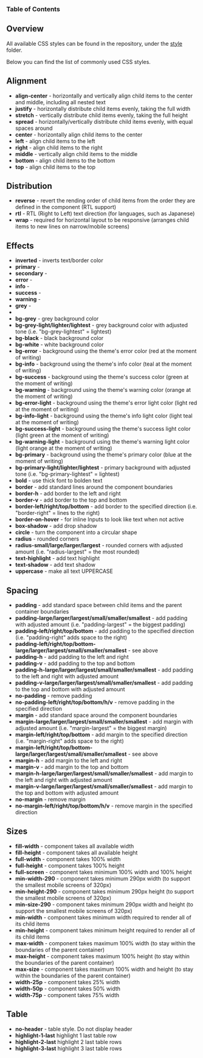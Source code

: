 ### Table of Contents

## Overview

All available CSS styles can be found in the repository, under the [style](https://github.com/eisgroup/ui-render/tree/master/repos/web/style) folder.

Below you can find the list of commonly used CSS styles.

## Alignment
- **align-center** - horizontally and vertically align child items to the center and middle, including all nested text
- **justify** - horizontally distribute child items evenly, taking the full width  
- **stretch** - vertically distribute child items evenly, taking the full height  
- **spread** - horizontally/vertically distribute child items evenly, with equal spaces around
- **center** - horizontally align child items to the center 
- **left** - align child items to the left
- **right** - align child items to the right
- **middle** - vertically align child items to the middle
- **bottom** - align child items to the bottom
- **top** - align child items to the top

## Distribution
- **reverse** - revert the rending order of child items from the order they are defined in the component (RTL support)
- **rtl** - RTL (Right to Left) text direction (for languages, such as Japanese)
- **wrap** - required for horizontal layout to be responsive (arranges child items to new lines on narrow/mobile screens)

## Effects
- **inverted** - inverts text/border color
- **primary** - 
- **secondary** -
- **error** -  
- **info** - 
- **success** - 
- **warning** - 
- **grey** - 
- 
- **bg-grey** - grey background color
- **bg-grey-light/lighter/lightest** - grey background color with adjusted tone (i.e. "bg-grey-lightest" = lightest)
- **bg-black** - black background color
- **bg-white** - white background color
- **bg-error** - background using the theme's error color (red at the moment of writing)
- **bg-info** - background using the theme's info color (teal at the moment of writing)
- **bg-success** - background using the theme's success color (green at the moment of writing)
- **bg-warning** - background using the theme's warning color (orange at the moment of writing)
- **bg-error-light** - background using the theme's error light color (light red at the moment of writing)
- **bg-info-light** - background using the theme's info light color (light teal at the moment of writing)
- **bg-success-light** - background using the theme's success light color (light green at the moment of writing)
- **bg-warning-light** - background using the theme's warning light color (light orange at the moment of writing)
- **bg-primary** - background using the theme's primary color (blue at the moment of writing)
- **bg-primary-light/lighter/lightest** - primary background with adjusted tone (i.e. "bg-primary-lightest" = lightest)
- **bold** - use thick font to bolden text
- **border** - add standard lines around the component boundaries
- **border-h** - add border to the left and right
- **border-v** - add border to the top and bottom
- **border-left/right/top/bottom** - add border to the specified direction (i.e. "border-right" = lines to the right)
- **border-on-hover** - for inline Inputs to look like text when not active
- **box-shadow** - add drop shadow
- **circle** - turn the component into a circular shape
- **radius** - rounded corners
- **radius-small/large/larger/largest** - rounded corners with adjusted amount (i.e. "radius-largest" = the most rounded)
- **text-highlight** - add text highlight
- **text-shadow** - add text shadow
- **uppercase** - make all text UPPERCASE

## Spacing
- **padding** - add standard space between child items and the parent container boundaries
- **padding-large/larger/largest/small/smaller/smallest** - add padding with adjusted amount (i.e. "padding-largest" = the biggest padding)
- **padding-left/right/top/bottom** - add padding to the specified direction (i.e. "padding-right" adds space to the right)
- **padding-left/right/top/bottom-large/larger/largest/small/smaller/smallest** - see above
- **padding-h** - add padding to the left and right
- **padding-v** - add padding to the top and bottom
- **padding-h-large/larger/largest/small/smaller/smallest** - add padding to the left and right with adjusted amount
- **padding-v-large/larger/largest/small/smaller/smallest** - add padding to the top and bottom with adjusted amount
- **no-padding** - remove padding
- **no-padding-left/right/top/bottom/h/v** - remove padding in the specified direction
- **margin** - add standard space around the component boundaries
- **margin-large/larger/largest/small/smaller/smallest** - add margin with adjusted amount (i.e. "margin-largest" = the biggest margin)
- **margin-left/right/top/bottom** - add margin to the specified direction (i.e. "margin-right" adds space to the right)
- **margin-left/right/top/bottom-large/larger/largest/small/smaller/smallest** - see above
- **margin-h** - add margin to the left and right
- **margin-v** - add margin to the top and bottom
- **margin-h-large/larger/largest/small/smaller/smallest** - add margin to the left and right with adjusted amount
- **margin-v-large/larger/largest/small/smaller/smallest** - add margin to the top and bottom with adjusted amount
- **no-margin** - remove margin
- **no-margin-left/right/top/bottom/h/v** - remove margin in the specified direction

## Sizes
- **fill-width** - component takes all available width
- **fill-height** - component takes all available height
- **full-width** - component takes 100% width
- **full-height** - component takes 100% height
- **full-screen** - component takes minimum 100% width and 100% height
- **min-width-290** - component takes minimum 290px width (to support the smallest mobile screens of 320px)
- **min-height-290** - component takes minimum 290px height (to support the smallest mobile screens of 320px)
- **min-size-290** - component takes minimum 290px width and height (to support the smallest mobile screens of 320px)
- **min-width** - component takes minimum width required to render all of its child items
- **min-height** - component takes minimum height required to render all of its child items
- **max-width** - component takes maximum 100% width (to stay within the boundaries of the parent container)
- **max-height** - component takes maximum 100% height (to stay within the boundaries of the parent container)
- **max-size** - component takes maximum 100% width and height (to stay within the boundaries of the parent container)
- **width-25p** - component takes 25% width
- **width-50p** - component takes 50% width
- **width-75p** - component takes 75% width

## Table
- **no-header** - table style. Do not display header
- **highlight-1-last** highlight 1 last table row
- **highlight-2-last** highlight 2 last table rows
- **highlight-3-last** highlight 3 last table rows